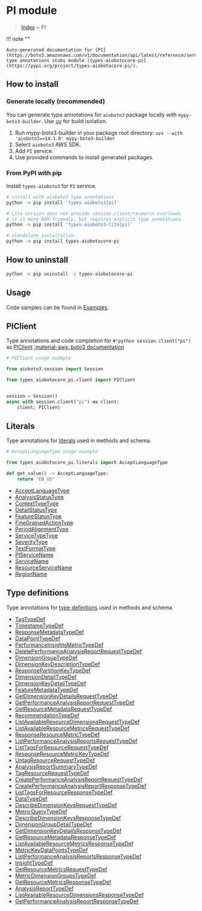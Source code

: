# PI module

> [Index](../README.md) > PI


!!! note ""

    Auto-generated documentation for [PI](https://boto3.amazonaws.com/v1/documentation/api/latest/reference/services/pi.html#pi)
    type annotations stubs module [types-aiobotocore-pi](https://pypi.org/project/types-aiobotocore-pi/).

## How to install

### Generate locally (recommended)

You can generate type annotations for `aioboto3` package locally with `mypy-boto3-builder`.
Use [uv](https://docs.astral.sh/uv/getting-started/installation/) for build isolation.

1. Run mypy-boto3-builder in your package root directory: `uvx --with 'aioboto3==14.1.0' mypy-boto3-builder`
1. Select `aioboto3` AWS SDK.
1. Add `PI` service.
1. Use provided commands to install generated packages.



### From PyPI with pip

Install `types-aioboto3` for `PI` service.

```bash
# install with aioboto3 type annotations
python -m pip install 'types-aioboto3[pi]'

# Lite version does not provide session.client/resource overloads
# it is more RAM-friendly, but requires explicit type annotations
python -m pip install 'types-aioboto3-lite[pi]'

# standalone installation
python -m pip install types-aiobotocore-pi
```



## How to uninstall

```bash
python -m pip uninstall -y types-aiobotocore-pi
```

## Usage

Code samples can be found in [Examples](./usage.md).

## PIClient

Type annotations and code completion for  `#!python session.client("pi")` as [PIClient](./client.md)
[:material-aws: boto3 documentation](https://boto3.amazonaws.com/v1/documentation/api/latest/reference/services/pi.html#PI.Client)

```python
# PIClient usage example

from aioboto3.session import Session

from types_aiobotocore_pi.client import PIClient


session = Session()
async with session.client("pi") as client:
    client: PIClient
```








## Literals

Type annotations for [literals](./literals.md) used in methods and schema.

```python
# AcceptLanguageType usage example

from types_aiobotocore_pi.literals import AcceptLanguageType

def get_value() -> AcceptLanguageType:
    return "EN_US"
```

- [AcceptLanguageType](./literals.md#acceptlanguagetype)
- [AnalysisStatusType](./literals.md#analysisstatustype)
- [ContextTypeType](./literals.md#contexttypetype)
- [DetailStatusType](./literals.md#detailstatustype)
- [FeatureStatusType](./literals.md#featurestatustype)
- [FineGrainedActionType](./literals.md#finegrainedactiontype)
- [PeriodAlignmentType](./literals.md#periodalignmenttype)
- [ServiceTypeType](./literals.md#servicetypetype)
- [SeverityType](./literals.md#severitytype)
- [TextFormatType](./literals.md#textformattype)
- [PIServiceName](./literals.md#piservicename)
- [ServiceName](./literals.md#servicename)
- [ResourceServiceName](./literals.md#resourceservicename)
- [RegionName](./literals.md#regionname)




## Type definitions

Type annotations for [type definitions](./type_defs.md) used in methods and schema.

- [TagTypeDef](./type_defs.md#tagtypedef)
- [TimestampTypeDef](./type_defs.md#timestamptypedef)
- [ResponseMetadataTypeDef](./type_defs.md#responsemetadatatypedef)
- [DataPointTypeDef](./type_defs.md#datapointtypedef)
- [PerformanceInsightsMetricTypeDef](./type_defs.md#performanceinsightsmetrictypedef)
- [DeletePerformanceAnalysisReportRequestTypeDef](./type_defs.md#deleteperformanceanalysisreportrequesttypedef)
- [DimensionGroupTypeDef](./type_defs.md#dimensiongrouptypedef)
- [DimensionKeyDescriptionTypeDef](./type_defs.md#dimensionkeydescriptiontypedef)
- [ResponsePartitionKeyTypeDef](./type_defs.md#responsepartitionkeytypedef)
- [DimensionDetailTypeDef](./type_defs.md#dimensiondetailtypedef)
- [DimensionKeyDetailTypeDef](./type_defs.md#dimensionkeydetailtypedef)
- [FeatureMetadataTypeDef](./type_defs.md#featuremetadatatypedef)
- [GetDimensionKeyDetailsRequestTypeDef](./type_defs.md#getdimensionkeydetailsrequesttypedef)
- [GetPerformanceAnalysisReportRequestTypeDef](./type_defs.md#getperformanceanalysisreportrequesttypedef)
- [GetResourceMetadataRequestTypeDef](./type_defs.md#getresourcemetadatarequesttypedef)
- [RecommendationTypeDef](./type_defs.md#recommendationtypedef)
- [ListAvailableResourceDimensionsRequestTypeDef](./type_defs.md#listavailableresourcedimensionsrequesttypedef)
- [ListAvailableResourceMetricsRequestTypeDef](./type_defs.md#listavailableresourcemetricsrequesttypedef)
- [ResponseResourceMetricTypeDef](./type_defs.md#responseresourcemetrictypedef)
- [ListPerformanceAnalysisReportsRequestTypeDef](./type_defs.md#listperformanceanalysisreportsrequesttypedef)
- [ListTagsForResourceRequestTypeDef](./type_defs.md#listtagsforresourcerequesttypedef)
- [ResponseResourceMetricKeyTypeDef](./type_defs.md#responseresourcemetrickeytypedef)
- [UntagResourceRequestTypeDef](./type_defs.md#untagresourcerequesttypedef)
- [AnalysisReportSummaryTypeDef](./type_defs.md#analysisreportsummarytypedef)
- [TagResourceRequestTypeDef](./type_defs.md#tagresourcerequesttypedef)
- [CreatePerformanceAnalysisReportRequestTypeDef](./type_defs.md#createperformanceanalysisreportrequesttypedef)
- [CreatePerformanceAnalysisReportResponseTypeDef](./type_defs.md#createperformanceanalysisreportresponsetypedef)
- [ListTagsForResourceResponseTypeDef](./type_defs.md#listtagsforresourceresponsetypedef)
- [DataTypeDef](./type_defs.md#datatypedef)
- [DescribeDimensionKeysRequestTypeDef](./type_defs.md#describedimensionkeysrequesttypedef)
- [MetricQueryTypeDef](./type_defs.md#metricquerytypedef)
- [DescribeDimensionKeysResponseTypeDef](./type_defs.md#describedimensionkeysresponsetypedef)
- [DimensionGroupDetailTypeDef](./type_defs.md#dimensiongroupdetailtypedef)
- [GetDimensionKeyDetailsResponseTypeDef](./type_defs.md#getdimensionkeydetailsresponsetypedef)
- [GetResourceMetadataResponseTypeDef](./type_defs.md#getresourcemetadataresponsetypedef)
- [ListAvailableResourceMetricsResponseTypeDef](./type_defs.md#listavailableresourcemetricsresponsetypedef)
- [MetricKeyDataPointsTypeDef](./type_defs.md#metrickeydatapointstypedef)
- [ListPerformanceAnalysisReportsResponseTypeDef](./type_defs.md#listperformanceanalysisreportsresponsetypedef)
- [InsightTypeDef](./type_defs.md#insighttypedef)
- [GetResourceMetricsRequestTypeDef](./type_defs.md#getresourcemetricsrequesttypedef)
- [MetricDimensionGroupsTypeDef](./type_defs.md#metricdimensiongroupstypedef)
- [GetResourceMetricsResponseTypeDef](./type_defs.md#getresourcemetricsresponsetypedef)
- [AnalysisReportTypeDef](./type_defs.md#analysisreporttypedef)
- [ListAvailableResourceDimensionsResponseTypeDef](./type_defs.md#listavailableresourcedimensionsresponsetypedef)
- [GetPerformanceAnalysisReportResponseTypeDef](./type_defs.md#getperformanceanalysisreportresponsetypedef)

